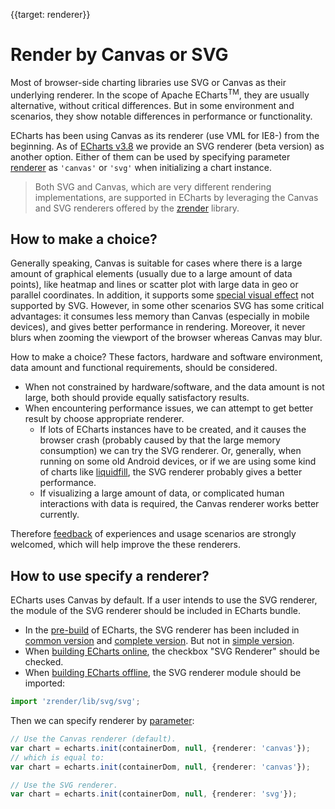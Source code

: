 {{target: renderer}}

# Render by Canvas or SVG

Most of browser-side charting libraries use SVG or Canvas as their underlying renderer. In the scope of Apache ECharts<sup>TM</sup>, they are usually alternative, without critical differences. But in some environment and scenarios, they show notable differences in performance or functionality.

ECharts has been using Canvas as its renderer (use VML for IE8-) from the beginning. As of [ECharts v3.8](https://github.com/apache/echarts/releases) we provide an SVG renderer (beta version) as another option. Either of them can be used by specifying parameter [renderer](api.html#echarts.init) as `'canvas'` or `'svg'` when initializing a chart instance.

> Both SVG and Canvas, which are very different rendering implementations, are supported in ECharts by leveraging the Canvas and SVG renderers offered by the [zrender](https://github.com/ecomfe/zrender) library.

## How to make a choice?

Generally speaking, Canvas is suitable for cases where there is a large amount of graphical elements (usually due to a large amount of data points), like heatmap and lines or scatter plot with large data in geo or parallel coordinates. In addition, it supports some [special visual effect](${websitePath}/examples/en/editor.html?c=lines-bmap-effect) not supported by SVG. However, in some other scenarios SVG has some critical advantages: it consumes less memory than Canvas (especially in mobile devices), and gives better performance in rendering. Moreover, it never blurs when zooming the viewport of the browser whereas Canvas may blur.

How to make a choice? These factors, hardware and software environment, data amount and functional requirements, should be considered.

+ When not constrained by hardware/software, and the data amount is not large, both should provide equally satisfactory results.
+ When encountering performance issues, we can attempt to get better result by choose appropriate renderer.
    + If lots of ECharts instances have to be created, and it causes the browser crash (probably caused by that the large memory consumption) we can try the SVG renderer. Or, generally, when running on some old Android devices, or if we are using some kind of charts like [liquidfill](https://ecomfe.github.io/echarts-liquidfill/example/), the SVG renderer probably gives a better performance.
    + If visualizing a large amount of data, or complicated human interactions with data is required, the Canvas renderer works better currently.

Therefore [feedback](https://github.com/apache/echarts/issues/new) of experiences and usage scenarios are strongly welcomed, which will help improve the these renderers.

## How to use specify a renderer?

ECharts uses Canvas by default. If a user intends to use the SVG renderer, the module of the SVG renderer should be included in ECharts bundle.

+ In the [pre-build](https://www.jsdelivr.com/package/npm/echarts) of ECharts, the SVG renderer has been included in [common version](/vendor-cdn/echarts/dist/echarts.common.min.js) and [complete version](/vendor-cdn/echarts/dist/echarts.min.js). But not in [simple version](/vendor-cdn/echarts/dist/echarts.simple.min.js).
+ When [building ECharts online](${websitePath}/en/builder.html), the checkbox "SVG Renderer" should be checked.
+ When [building ECharts offline](tutorial.html#Use%20ECharts%20with%20bundler%20and%20NPM), the SVG renderer module should be imported:

```ts
import 'zrender/lib/svg/svg';
```

Then we can specify renderer by [parameter](api.html#echarts.init):

```ts
// Use the Canvas renderer (default).
var chart = echarts.init(containerDom, null, {renderer: 'canvas'});
// which is equal to:
var chart = echarts.init(containerDom, null, {renderer: 'canvas'});

// Use the SVG renderer.
var chart = echarts.init(containerDom, null, {renderer: 'svg'});
```
